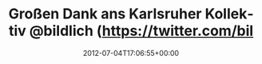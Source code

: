 ---
retweeted: false
source: <a href="http://twitter.com/download/android" rel="nofollow">Twitter for Android</a>
entities:
  hashtags: []
  symbols: []
  user_mentions:
  - name: Matthias Gieselmann
    screen_name: bildlich
    indices:
    - '37'
    - '46'
    id_str: '24895329'
    id: '24895329'
  - name: Marc Böttler
    screen_name: marcshark
    indices:
    - '47'
    - '57'
    id_str: '15440623'
    id: '15440623'
  - name: Martin Gommel
    screen_name: martingommel
    indices:
    - '58'
    - '71'
    id_str: '192822115'
    id: '192822115'
  - name: depone
    screen_name: depone
    indices:
    - '72'
    - '79'
    id_str: '5008851'
    id: '5008851'
  - name: Gerd Böttler
    screen_name: gerdoblaster
    indices:
    - '86'
    - '99'
    id_str: '170259048'
    id: '170259048'
  urls: []
display_text_range:
- '0'
- '142'
favorite_count: '1'
id_str: '220564356587458561'
truncated: false
retweet_count: '0'
id: '220564356587458561'
created_at: Wed Jul 04 17:06:55 +0000 2012
favorited: false
full_text: Großen Dank ans Karlsruher Kollektiv [@bildlich](https://twitter.com/bildlich)
  [@marcshark](https://twitter.com/marcshark) [@martingommel](https://twitter.com/martingommel)
  [@depone](https://twitter.com/depone) &amp; [@gerdoblaster](https://twitter.com/gerdoblaster)
  - da ist man doch gern zu Gastarbeiter ;-)
lang: de
tags:
- pesos/twitter
date: '2012-07-04T17:06:55+00:00'
src: https://twitter.com/bascht/status/220564356587458561
original_url: https://twitter.com/bascht/status/220564356587458561
type: twitter_tweet
text: Großen Dank ans Karlsruher Kollektiv [@bildlich](https://twitter.com/bildlich)
  [@marcshark](https://twitter.com/marcshark) [@martingommel](https://twitter.com/martingommel)
  [@depone](https://twitter.com/depone) &amp; [@gerdoblaster](https://twitter.com/gerdoblaster)
  - da ist man doch gern zu Gastarbeiter ;-)
title: Großen Dank ans Karlsruher Kollektiv @bildlich (https://twitter.com/bil

---